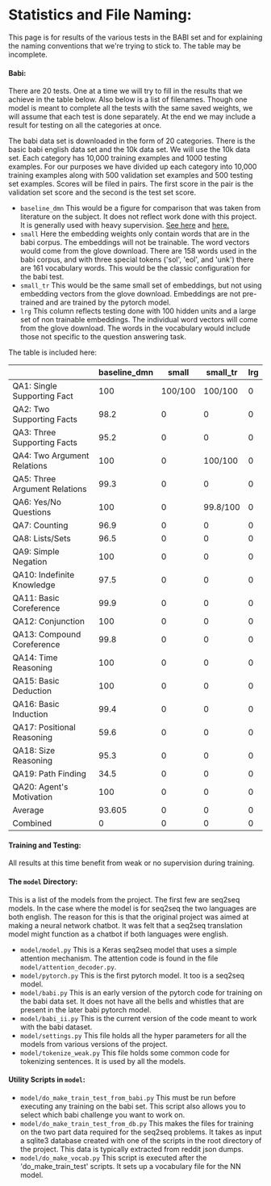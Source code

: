 # Statistics and File Naming:

This page is for results of the various tests in the BABI set and for explaining the naming conventions that we're trying to stick to. The  table may be incomplete.

#### Babi:
There are 20 tests. One at a time we will try to fill in the results that we achieve in the table below. Also below is a list of filenames. Though one model is meant to complete all the tests with the same saved weights, we will assume that each test is done separately. At the end we may include a result for testing on all the categories at once.

The babi data set is downloaded in the form of 20 categories. There is the basic babi english data set and the 10k data set. We will use the 10k data set. Each category has 10,000 training examples and 1000 testing examples. For our purposes we have divided up each category into 10,000 training examples along with 500 validation set examples and 500 testing set examples. Scores will be filed in pairs. The first score in the pair is the validation set score and the second is the test set score.

* `baseline_dmn` This would be a figure for comparison that was taken from literature on the subject. It does not reflect work done with this project. It is generally used with heavy supervision. [See here](https://arxiv.org/pdf/1506.07285.pdf) and [here.](https://yerevann.github.io/2016/02/05/implementing-dynamic-memory-networks/#initial-experiments)
* `small` Here the embedding weights only contain words that are in the babi corpus. The embeddings will not be trainable. The word vectors would come from the glove download. There are 158 words used in the babi corpus, and with three special tokens ('sol', 'eol', and 'unk') there are 161 vocabulary words. This would be the classic configuration for the babi test.
* `small_tr` This would be the same small set of embeddings, but not using embedding vectors from the glove download. Embeddings are not pre-trained and are trained by the pytorch model.
* `lrg` This column reflects testing done with 100 hidden units and a large set of non trainable embeddings. The individual word vectors will come from the glove download. The words in the vocabulary would include those not specific to the question answering task.

The table is included here:

 |   | baseline_dmn | small | small_tr | lrg |
|-|-|-|-|-|
 | QA1: Single Supporting Fact | 100 | 100/100 | 100/100 | 0 |
 | QA2: Two Supporting Facts | 98.2 | 0 | 0 | 0 |
 | QA3: Three Supporting Facts | 95.2 | 0 | 0 | 0 |
 | QA4: Two Argument Relations | 100 | 0 | 100/100 | 0 |
 | QA5: Three Argument Relations | 99.3 | 0 | 0 | 0 |
 | QA6: Yes/No Questions | 100 | 0 | 99.8/100 | 0 |
 | QA7: Counting | 96.9 | 0 | 0 | 0 |
 | QA8: Lists/Sets | 96.5 | 0 | 0 | 0 |
 | QA9: Simple Negation | 100 | 0 | 0 | 0 |
 | QA10: Indefinite Knowledge | 97.5 | 0 | 0 | 0 |
 | QA11: Basic Coreference | 99.9 | 0 | 0 | 0 |
 | QA12: Conjunction | 100 | 0 | 0 | 0 |
 | QA13: Compound Coreference | 99.8 | 0 | 0 | 0 |
 | QA14: Time Reasoning | 100 | 0 | 0 | 0 |
 | QA15: Basic Deduction | 100 | 0 | 0 | 0 |
 | QA16: Basic Induction | 99.4 | 0 | 0 | 0 |
 | QA17: Positional Reasoning | 59.6 | 0 | 0 | 0 |
 | QA18: Size Reasoning | 95.3 | 0 | 0 | 0 |
 | QA19: Path Finding | 34.5 | 0 | 0 | 0|
 | QA20: Agent's Motivation | 100 | 0 | 0 | 0 |
 | Average | 93.605 | 0 | 0 | 0 |
 | Combined | 0 | 0 | 0 | 0 |

#### Training and Testing:
All results at this time benefit from weak or no supervision during training.

#### The `model` Directory:

This is a list of the models from the project. The first few are seq2seq models. In the case where the model is for seq2seq the two languages are both english. The reason for this is that the original project was aimed at making a neural network chatbot.
It was felt that a seq2seq translation model might function as a chatbot if both languages were english.
* `model/model.py` This is a Keras seq2seq model that uses a simple attention mechanism. The attention code is found in the file `model/attention_decoder.py`.
* `model/pytorch.py` This is the first pytorch model. It too is a seq2seq model. 
* `model/babi.py` This is an early version of the pytorch code for training on the babi data set. It does not have all the bells and whistles that are present in the later babi pytorch model.
* `model/babi_ii.py` This is the current version of the code meant to work with the babi dataset.
* `model/settings.py` This file holds all the hyper parameters for all the models from various versions of the project.
* `model/tokenize_weak.py` This file holds some common code for tokenizing sentences. It is used by all the models.

#### Utility Scripts in `model`:
* `model/do_make_train_test_from_babi.py` This must be run before executing any training on the babi set. This script also allows you to select which babi challenge you want to work on.
* `model/do_make_train_test_from_db.py` This makes the files for training on the two part data required for the seq2seq problems. It takes as input a sqlite3 database created with one of the scripts in the root directory of the project. This data is typically extracted from reddit json dumps.
* `model/do_make_vocab.py` This script is executed after the 'do_make_train_test' scripts. It sets up a vocabulary file for the NN model.